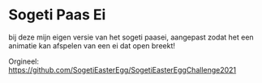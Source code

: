 # Sogeti Paas Ei

bij deze mijn eigen versie van het sogeti paasei, aangepast zodat het een animatie kan afspelen van een ei dat open breekt!

Orgineel: https://github.com/SogetiEasterEgg/SogetiEasterEggChallenge2021